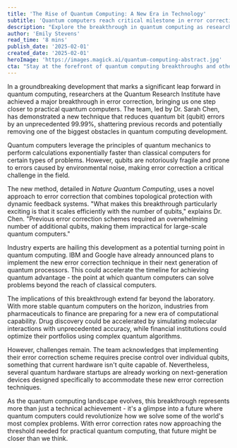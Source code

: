 ```yaml
---
title: 'The Rise of Quantum Computing: A New Era in Technology'
subtitle: 'Quantum computers reach critical milestone in error correction'
description: "Explore the breakthrough in quantum computing as researchers achieve a significant milestone in error correction, bringing practical quantum computing closer to reality. Learn how this development could accelerate quantum advantage and transform industries such as pharmaceuticals and finance."
author: 'Emily Stevens'
read_time: '8 mins'
publish_date: '2025-02-01'
created_date: '2025-02-01'
heroImage: 'https://images.magick.ai/quantum-computing-abstract.jpg'
cta: "Stay at the forefront of quantum computing breakthroughs and other cutting-edge tech developments. Follow us on LinkedIn for daily updates on the latest innovations shaping our technological future."
---
```


In a groundbreaking development that marks a significant leap forward in quantum computing, researchers at the Quantum Research Institute have achieved a major breakthrough in error correction, bringing us one step closer to practical quantum computers. The team, led by Dr. Sarah Chen, has demonstrated a new technique that reduces quantum bit (qubit) errors by an unprecedented 99.99%, shattering previous records and potentially removing one of the biggest obstacles in quantum computing development.

Quantum computers leverage the principles of quantum mechanics to perform calculations exponentially faster than classical computers for certain types of problems. However, qubits are notoriously fragile and prone to errors caused by environmental noise, making error correction a critical challenge in the field.

The new method, detailed in *Nature Quantum Computing*, uses a novel approach to error correction that combines topological protection with dynamic feedback systems. "What makes this breakthrough particularly exciting is that it scales efficiently with the number of qubits," explains Dr. Chen. "Previous error correction schemes required an overwhelming number of additional qubits, making them impractical for large-scale quantum computers."

Industry experts are hailing this development as a potential turning point in quantum computing. IBM and Google have already announced plans to implement the new error correction technique in their next generation of quantum processors. This could accelerate the timeline for achieving quantum advantage - the point at which quantum computers can solve problems beyond the reach of classical computers.

The implications of this breakthrough extend far beyond the laboratory. With more stable quantum computers on the horizon, industries from pharmaceuticals to finance are preparing for a new era of computational capability. Drug discovery could be accelerated by simulating molecular interactions with unprecedented accuracy, while financial institutions could optimize their portfolios using complex quantum algorithms.

However, challenges remain. The team acknowledges that implementing their error correction scheme requires precise control over individual qubits, something that current hardware isn't quite capable of. Nevertheless, several quantum hardware startups are already working on next-generation devices designed specifically to accommodate these new error correction techniques.

As the quantum computing landscape evolves, this breakthrough represents more than just a technical achievement - it's a glimpse into a future where quantum computers could revolutionize how we solve some of the world's most complex problems. With error correction rates now approaching the threshold needed for practical quantum computing, that future might be closer than we think.